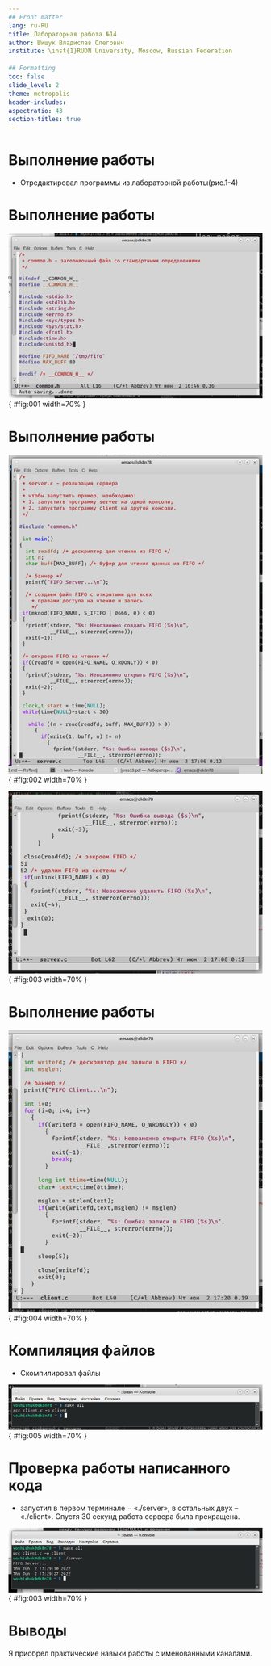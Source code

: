 ```yaml
---
## Front matter
lang: ru-RU
title: Лабораторная работа №14
author: Шишук Владислав Олегович
institute: \inst{1}RUDN University, Moscow, Russian Federation

## Formatting
toc: false
slide_level: 2
theme: metropolis
header-includes:
aspectratio: 43
section-titles: true
---
```


# Выполнение работы 

 - Отредактировал программы из лабораторной работы(рис.1-4)
# Выполнение работы 

![common.h](images/2.png){ #fig:001 width=70% }

# Выполнение работы 

![server.c](images/3.png){ #fig:002 width=70% }

![server.c](images/4.png){ #fig:003 width=70% }

# Выполнение работы 

![client.c](images/5.png){ #fig:004 width=70% }

# Компиляция файлов

 - Скомпилировал файлы 

![Компиляция с помощью Makefile](images/7.png){ #fig:005 width=70% }


# Проверка работы написанного кода

 - запустил в первом терминале − «./server», в остальных двух – «./client». Спустя 30 секунд работа сервера была прекращена.
 
![Запуск](images/8.png){ #fig:003 width=70% }

# Выводы
 Я приобрел практические навыки работы с именованными каналами.

